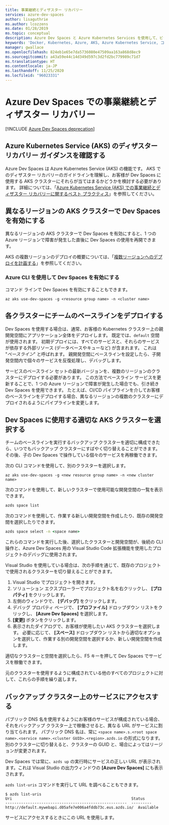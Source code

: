 ```yaml
---
title: 事業継続とディザスター リカバリー
services: azure-dev-spaces
author: lisaguthrie
ms.author: lcozzens
ms.date: 01/28/2019
ms.topic: conceptual
description: Azure Dev Spaces と Azure Kubernetes Services を使用して、ビジネス継続性の提供とディザスター リカバリーの準備を行う方法について説明します
keywords: 'Docker, Kubernetes, Azure, AKS, Azure Kubernetes Service, コンテナー, Helm, サービス メッシュ, サービス メッシュのルーティング, kubectl, k8s '
manager: gwallace
ms.openlocfilehash: 824eb1e65e7da5736080e47509aa163a868d8ec9
ms.sourcegitcommit: a43a59e44c14d349d597c3d2fd2bc779989c71d7
ms.translationtype: HT
ms.contentlocale: ja-JP
ms.lasthandoff: 11/25/2020
ms.locfileid: "96023331"
---
```

# <a name="business-continuity-and-disaster-recovery-in-azure-dev-spaces"></a>Azure Dev Spaces での事業継続とディザスター リカバリー

[!INCLUDE [Azure Dev Spaces deprecation](../../../includes/dev-spaces-deprecation.md)]

## <a name="review-disaster-recovery-guidance-for-azure-kubernetes-service-aks"></a>Azure Kubernetes Service (AKS) のディザスター リカバリー ガイダンスを確認する

Azure Dev Spaces は Azure Kubernetes Service (AKS) の機能です。 AKS でのディザスター リカバリーのガイドラインを理解し、お客様が Dev Spaces に使用する AKS クラスターにそれらが当てはまるかどうかを検討する必要があります。 詳細については、「[Azure Kubernetes Service (AKS) での事業継続とディザスター リカバリーに関するベスト プラクティス](../../aks/operator-best-practices-multi-region.md)」を参照してください。

## <a name="enable-dev-spaces-on-aks-clusters-in-different-regions"></a>異なるリージョンの AKS クラスターで Dev Spaces を有効にする

異なるリージョンの AKS クラスターで Dev Spaces を有効にすると、1 つの Azure リージョンで障害が発生した直後に Dev Spaces の使用を再開できます。

AKS の複数リージョンのデプロイの概要については、「[複数リージョンへのデプロイを計画する](../../aks/operator-best-practices-multi-region.md#plan-for-multiregion-deployment)」を参照してください。

### <a name="enable-dev-spaces-via-the-azure-cli"></a>Azure CLI を使用して Dev Spaces を有効にする

コマンド ラインで Dev Spaces を有効にすることもできます。

```azurecli
az aks use-dev-spaces -g <resource group name> -n <cluster name>
```

## <a name="deploy-your-teams-baseline-to-each-cluster"></a>各クラスターにチームのベースラインをデプロイする

Dev Spaces を使用する場合は、通常、お客様の Kubernetes クラスター上の親開発空間にアプリケーション全体をデプロイします。 既定では、`default` 空間が使用されます。 初期デプロイには、すべてのサービスと、それらのサービスが依存する外部リソース (データベースやキューなど) が含まれます。 これは "*ベースライン*" と呼ばれます。 親開発空間にベースラインを設定したら、子開発空間内で個々のサービスを反復処理し、デバッグします。

サービスのベースライン セットの最新バージョンを、複数のリージョンのクラスターにデプロイする必要があります。 この方法でベースライン サービスを更新することで、1 つの Azure リージョンで障害が発生した場合でも、引き続き Dev Spaces を使用できます。 たとえば、CI/CD パイプラインを介してお客様のベースラインをデプロイする場合、異なるリージョンの複数のクラスターにデプロイされるようにパイプラインを変更します。

## <a name="select-the-correct-aks-cluster-to-use-for-dev-spaces"></a>Dev Spaces に使用する適切な AKS クラスターを選択する

チームのベースラインを実行するバックアップ クラスターを適切に構成できたら、いつでもバックアップ クラスターにすばやく切り替えることができます。 その後、子の Dev Spaces で操作している個々のサービスを再稼働できます。

次の CLI コマンドを使用して、別のクラスターを選択します。

```azurecli
az aks use-dev-spaces -g <new resource group name> -n <new cluster name>
```

次のコマンドを使用して、新しいクラスターで使用可能な開発空間の一覧を表示できます。

```cmd
azds space list
```

次のコマンドを使用して、作業する新しい開発空間を作成したり、既存の開発空間を選択したりできます。

```cmd
azds space select -n <space name>
```

これらのコマンドを実行した後、選択したクラスターと開発空間が、後続の CLI 操作と、Azure Dev Spaces 用の Visual Studio Code 拡張機能を使用したプロジェクトのデバッグに使用されます。

Visual Studio を使用している場合は、次の手順を通じて、既存のプロジェクトで使用されるクラスターを切り替えることができます。

1. Visual Studio でプロジェクトを開きます。
1. ソリューション エクスプローラーでプロジェクト名を右クリックし、 **[プロパティ]** をクリックします。
1. 左側のウィンドウで、 **[デバッグ]** をクリックします。
1. デバッグ プロパティ ページで、 **[プロファイル]** ドロップダウン リストをクリックし、 **[Azure Dev Spaces]** を選択します。
1. **[変更]** ボタンをクリックします。
1. 表示されたダイアログで、お客様が使用したい AKS クラスターを選択します。 必要に応じて、 **[スペース]** ドロップダウン リストから適切なオプションを選択して、作業する別の開発空間を選択するか、新しい開発空間を作成します。

適切なクラスターと空間を選択したら、F5 キーを押して Dev Spaces でサービスを稼働できます。

元のクラスターを使用するように構成されている他のすべてのプロジェクトに対して、これらの手順を繰り返します。

## <a name="access-a-service-on-a-backup-cluster"></a>バックアップ クラスター上のサービスにアクセスする

パブリック DNS 名を使用するようにお客様のサービスが構成されている場合、それをバックアップ クラスター上で稼働させると、異なる URL がサービスに割り当てられます。 パブリック DNS 名は、常に `<space name>.s.<root space name>.<service name>.<cluster GUID>.<region>.azds.io` の形式になります。 別のクラスターに切り替えると、クラスターの GUID と、場合によってはリージョンが変更されます。

Dev Spaces では常に、`azds up` の実行時にサービスの正しい URL が表示されます。これは Visual Studio の出力ウィンドウの **[Azure Dev Spaces]** にも表示されます。

`azds list-uris` コマンドを実行して URL を調べることもできます。
```
$ azds list-uris
Uri                                                     Status
------------------------------------------------------  ---------
http://default.mywebapi.d05afe7e006a4fddb73c.eus.azds.io/  Available
```

サービスにアクセスするときにこの URL を使用します。
